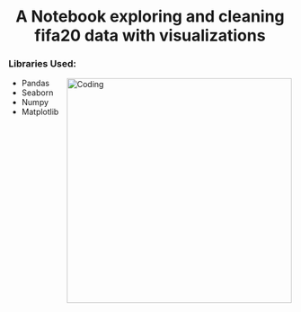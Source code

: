 <h1 align="center">A Notebook exploring and cleaning fifa20 data with visualizations</h1>
<h3 align="left">Libraries Used:</h3>
<img align="right" alt="Coding" width="400" src="https://w7.pngwing.com/pngs/807/278/png-transparent-fifa-logo-thumbnail.png"> 

- Pandas
- Seaborn
- Numpy
- Matplotlib



<p align="left">
</p>
